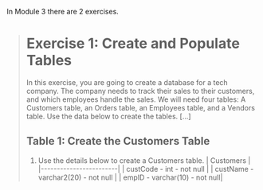 In Module 3 there are 2 exercises. 

># Exercise 1: Create and Populate Tables
>
>In this exercise, you are going to create a database for a tech company. The company needs to track their sales to their customers, and which employees handle the sales. We will need four tables: A Customers table, an Orders table, an Employees table, and a Vendors table. Use the data below to create the tables. [...]
>
>## Table 1: Create the Customers Table
>
>1. Use the details below to create a Customers table.
>| Customers |
>|------------------------|
>| custCode - int - not null |
>| custName - varchar2(20) - not null |
>| empID - varchar(10) - not null|


